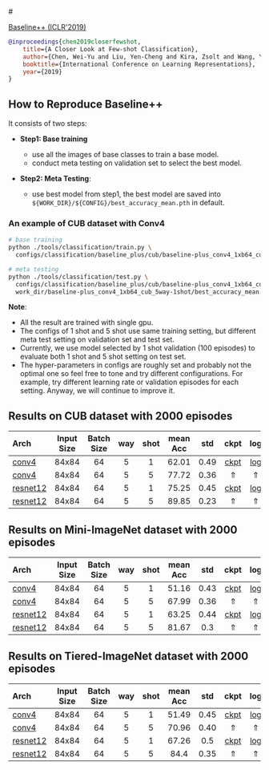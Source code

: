 <!-- [ALGORITHM] -->

#<summary><a href="https://arxiv.org/abs/1904.04232"> Baseline++ (ICLR'2019)</a></summary>

```bibtex
@inproceedings{chen2019closerfewshot,
    title={A Closer Look at Few-shot Classification},
    author={Chen, Wei-Yu and Liu, Yen-Cheng and Kira, Zsolt and Wang, Yu-Chiang and  Huang, Jia-Bin},
    booktitle={International Conference on Learning Representations},
    year={2019}
}
```

## How to Reproduce Baseline++

It consists of two steps:
- **Step1: Base training**
   - use all the images of base classes to train a base model.
   - conduct meta testing on validation set to select the best model.

- **Step2: Meta Testing**:
   - use best model from step1, the best model are saved into `${WORK_DIR}/${CONFIG}/best_accuracy_mean.pth` in default.


### An example of CUB dataset with Conv4
```bash
# base training
python ./tools/classification/train.py \
  configs/classification/baseline_plus/cub/baseline-plus_conv4_1xb64_cub_5way-1shot.py

# meta testing
python ./tools/classification/test.py \
  configs/classification/baseline_plus/cub/baseline-plus_conv4_1xb64_cub_5way-1shot.py \
  work_dir/baseline-plus_conv4_1xb64_cub_5way-1shot/best_accuracy_mean.pth
```

**Note**:
- All the result are trained with single gpu.
- The configs of 1 shot and 5 shot use same training setting,
  but different meta test setting on validation set and test set.
- Currently, we use model selected by 1 shot validation (100 episodes) to
  evaluate both 1 shot and 5 shot setting on test set.
- The hyper-parameters in configs are roughly set and probably not the optimal one so
  feel free to tone and try different configurations.
  For example, try different learning rate or validation episodes for each setting.
  Anyway, we will continue to improve it.


## Results on CUB dataset with 2000 episodes

| Arch  | Input Size | Batch Size | way | shot | mean Acc | std | ckpt | log |
| :-------------- | :-----------: | :------: | :------: | :------: | :------: | :------: |:------: |:------: |
| [conv4](/configs/classification/baseline_plus/cub/baseline-plus_conv4_1xb64_cub_5way-1shot.py)  | 84x84 | 64 | 5  | 1 | 62.01 | 0.49 | [ckpt](https://download.openmmlab.com/mmfewshot/classification/baseline_plus/cub/baseline-plus_conv4_1xb64_cub_5way-1shot_20211120_100254-9d2e9021.pth) | [log](https://download.openmmlab.com/mmfewshot/classification/baseline_plus/cub/baseline-plus_conv4_1xb64_cub_5way-1shot.log.json) |
| [conv4](/configs/classification/baseline_plus/cub/baseline-plus_conv4_1xb64_cub_5way-5shot.py)  | 84x84 | 64 | 5 | 5 | 77.72 | 0.36 | &uArr; | &uArr; |
| [resnet12](/configs/classification/baseline_plus/cub/baseline-plus_resnet12_1xb64_cub_5way-1shot.py) | 84x84 | 64 | 5 | 1 | 75.25 | 0.45 | [ckpt](https://download.openmmlab.com/mmfewshot/classification/baseline_plus/cub/baseline-plus_resnet12_1xb64_cub_5way-1shot_20211120_100254-143f4d7a.pth) | [log](https://download.openmmlab.com/mmfewshot/classification/baseline_plus/cub/baseline-plus_resnet12_1xb64_cub_5way-1shot.log.json) |
| [resnet12](/configs/classification/baseline_plus/cub/baseline-plus_resnet12_1xb64_cub_5way-5shot.py) | 84x84 | 64 | 5 | 5 | 89.85 | 0.23 | &uArr; | &uArr; |

## Results on Mini-ImageNet dataset with 2000 episodes

| Arch  | Input Size | Batch Size | way | shot | mean Acc | std | ckpt | log |
| :-------------- | :-----------: | :------: | :------: | :------: | :------: | :------: |:------: |:------: |
| [conv4](/configs/classification/baseline_plus/mini_imagenet/baseline-plus_conv4_1xb64_mini-imagenet_5way-1shot.py)  | 84x84 | 64 | 5 | 1 | 51.16 | 0.43 | [ckpt](https://download.openmmlab.com/mmfewshot/classification/baseline_plus/mini_imagenet/baseline-plus_conv4_1xb64_mini-imagenet_5way-1shot_20211120_100254-55e103d4.pth) | [log](https://download.openmmlab.com/mmfewshot/classification/baseline_plus/mini_imagenet/baseline-plus_conv4_1xb64_mini-imagenet_5way-1shot.log.json) |
| [conv4](/configs/classification/baseline_plus/mini_imagenet/baseline-plus_conv4_1xb64_mini-imagenet_5way-5shot.py)  | 84x84 | 64 | 5 | 5 | 67.99 | 0.36 | &uArr; | &uArr; |
| [resnet12](/configs/classification/baseline_plus/mini_imagenet/baseline-plus_resnet12_1xb64_mini-imagenet_5way-1shot.py) | 84x84 | 64 | 5 | 1 | 63.25 | 0.44 | [ckpt](https://download.openmmlab.com/mmfewshot/classification/baseline_plus/mini_imagenet/baseline-plus_resnet12_1xb64_mini-imagenet_5way-1shot_20211120_100254-3c89d8e1.pth) | [log](https://download.openmmlab.com/mmfewshot/classification/baseline_plus/mini_imagenet/baseline-plus_resnet12_1xb64_mini-imagenet_5way-1shot.log.json) |
| [resnet12](/configs/classification/baseline_plus/mini_imagenet/baseline-plus_resnet12_1xb64_mini-imagenet_5way-5shot.py) | 84x84 | 64 | 5 | 5 | 81.67 | 0.3 | &uArr; | &uArr; |

## Results on Tiered-ImageNet dataset with 2000 episodes

| Arch  | Input Size | Batch Size | way | shot | mean Acc | std | ckpt | log |
| :-------------- | :-----------: | :------: | :------: | :------: | :------: | :------: |:------: |:------: |
| [conv4](/configs/classification/baseline_plus/tiered_imagenet/baseline-plus_conv4_1xb64_tiered-imagenet_5way-1shot.py) | 84x84 | 64 | 5  | 1 | 51.49 | 0.45 | [ckpt](https://download.openmmlab.com/mmfewshot/classification/baseline_plus/tiered_imagenet/baseline-plus_conv4_1xb64_tiered-imagenet_5way-1shot_20211120_100254-85eb4e29.pth) | [log](https://download.openmmlab.com/mmfewshot/classification/baseline_plus/tiered_imagenet/baseline-plus_conv4_1xb64_tiered-imagenet_5way-1shot.log.json) |
| [conv4](/configs/classification/baseline_plus/tiered_imagenet/baseline-plus_conv4_1xb64_tiered-imagenet_5way-5shot.py) | 84x84 | 64 | 5 | 5 |  70.96 | 0.40 | &uArr; | &uArr; |
| [resnet12](/configs/classification/baseline_plus/tiered_imagenet/baseline-plus_resnet12_1xb64_tiered-imagenet_5way-1shot.py) | 84x84 | 64 | 5 | 1 | 67.26 | 0.5 | [ckpt](https://download.openmmlab.com/mmfewshot/classification/baseline_plus/tiered_imagenet/baseline-plus_resnet12_1xb64_tiered-imagenet_5way-1shot_20211120_100254-5fbf7c45.pth) | [log](https://download.openmmlab.com/mmfewshot/classification/baseline_plus/tiered_imagenet/baseline-plus_resnet12_1xb64_tiered-imagenet_5way-1shot.log.json) |
| [resnet12](/configs/classification/baseline_plus/tiered_imagenet/baseline-plus_resnet12_1xb64_tiered-imagenet_5way-5shot.py) | 84x84 | 64 | 5 | 5 | 84.4 | 0.35 | &uArr; | &uArr; |
